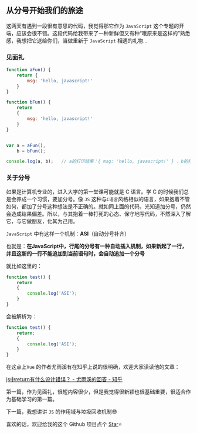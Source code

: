 ## 从分号开始我们的旅途

这两天有遇到一段很有意思的代码，我觉得那它作为 `JavaScript` 这个专题的开端，应该会很不错。这段代码给我带来了一种新鲜但又有种“哦原来是这样的”熟悉感，我想把它送给你们，当做重新于 `JavaScript` 相遇的礼物...

### 见面礼

```js
function aFun() {
	return {
		msg: 'hello, javascript!'
	}
}

function bFun() {
	return 
	{
		msg: 'hello, javascript!'
	}
}


var a = aFun(),
    b = bFun();

console.log(a, b);   // a的打印结果：{ msg: 'hello, javascript!' } ，b的打印结果： undefined
```



### 关于分号

如果是计算机专业的，进入大学的第一堂课可能就是 C 语言。学 C 的时候我们总是会养成一个习惯，要加分号。像 `JS` 这种与`C语言`风格相似的语言，如果抱着不管如何，都加了分号这种想法是不正确的。就如同上面的代码，光知道加分号，仍然会造成结果偏差。所以，与其抱着一棒打死的心态、保守地写代码，不然深入了解它，与它做朋友，化其为己用。

`JavaScript` 中有这样一个机制：**ASI**（自动分号补齐）

也就是：**在JavaScript中，行尾的分号有一种自动插入机制，如果新起了一行，并且这新的一行不能追加到当前语句时，会自动追加一个分号**

就比如这里的：

```js
function test() {
	return
	{
		console.log('ASI');
	}
}
```

会被解析为：

```js
function test() {
	return;
	{
		console.log('ASI');
	}
}
```



在这点上`Vue` 的作者尤雨溪有在知乎上说的很明确，欢迎大家读读他的文章：

[js中return有什么设计错误？ - 尤雨溪的回答 - 知乎](https://www.zhihu.com/question/21076930/answer/17135846)



第一篇，作为见面礼，很短内容很少，但是我觉得很新颖也很基础重要，很适合作为基础学习的第一篇。

下一篇，我想讲讲 `JS` 的作用域与垃圾回收机制😎

喜欢的话，欢迎给我的这个 Github 项目点个 [Star](https://github.com/Unicorn-NightFury/learn-JS-with-Uni)⭐

